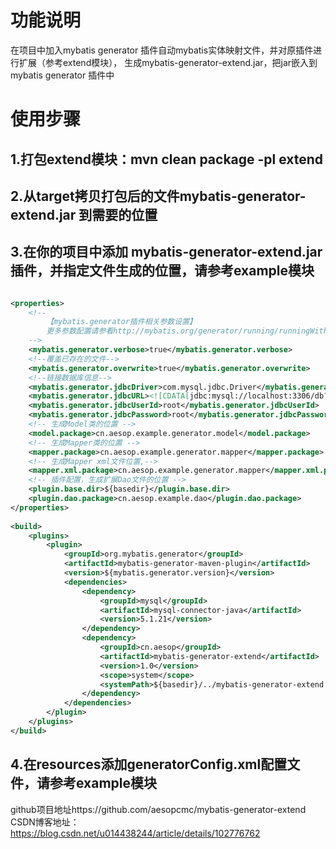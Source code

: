 
# 功能说明
在项目中加入mybatis generator 插件自动mybatis实体映射文件，并对原插件进行扩展（参考extend模块），
生成mybatis-generator-extend.jar，把jar嵌入到mybatis generator 插件中

# 使用步骤
## 1.打包extend模块：mvn clean package -pl extend
## 2.从target拷贝打包后的文件mybatis-generator-extend.jar 到需要的位置
## 3.在你的项目中添加 mybatis-generator-extend.jar 插件，并指定文件生成的位置，请参考example模块
```xml

<properties>
    <!--
        【mybatis.generator插件相关参数设置】
        更多参数配置请参看http://mybatis.org/generator/running/runningWithMaven.html -> Parameter Reference
    -->
    <mybatis.generator.verbose>true</mybatis.generator.verbose>
    <!--覆盖已存在的文件-->
    <mybatis.generator.overwrite>true</mybatis.generator.overwrite>
    <!--链接数据库信息-->
    <mybatis.generator.jdbcDriver>com.mysql.jdbc.Driver</mybatis.generator.jdbcDriver>
    <mybatis.generator.jdbcURL><![CDATA[jdbc:mysql://localhost:3306/db?useUnicode=true&characterEncoding=utf8]]></mybatis.generator.jdbcURL>
    <mybatis.generator.jdbcUserId>root</mybatis.generator.jdbcUserId>
    <mybatis.generator.jdbcPassword>root</mybatis.generator.jdbcPassword>
    <!-- 生成Model类的位置 -->
    <model.package>cn.aesop.example.generator.model</model.package>
    <!-- 生成Mapper类的位置 -->
    <mapper.package>cn.aesop.example.generator.mapper</mapper.package>
    <!-- 生成Mapper xml文件位置,-->
    <mapper.xml.package>cn.aesop.example.generator.mapper</mapper.xml.package>
    <!-- 插件配置，生成扩展Dao文件的位置 -->
    <plugin.base.dir>${basedir}</plugin.base.dir>
    <plugin.dao.package>cn.aesop.example.dao</plugin.dao.package>
</properties>
    
<build>
    <plugins>
        <plugin>
            <groupId>org.mybatis.generator</groupId>
            <artifactId>mybatis-generator-maven-plugin</artifactId>
            <version>${mybatis.generator.version}</version>
            <dependencies>
                <dependency>
                    <groupId>mysql</groupId>
                    <artifactId>mysql-connector-java</artifactId>
                    <version>5.1.21</version>
                </dependency>
                <dependency>
                    <groupId>cn.aesop</groupId>
                    <artifactId>mybatis-generator-extend</artifactId>
                    <version>1.0</version>
                    <scope>system</scope>
                    <systemPath>${basedir}/../mybatis-generator-extend.jar</systemPath>
                </dependency>
            </dependencies>
        </plugin>
    </plugins>
</build>

```
## 4.在resources添加generatorConfig.xml配置文件，请参考example模块

github项目地址https://github.com/aesopcmc/mybatis-generator-extend
CSDN博客地址：https://blog.csdn.net/u014438244/article/details/102776762